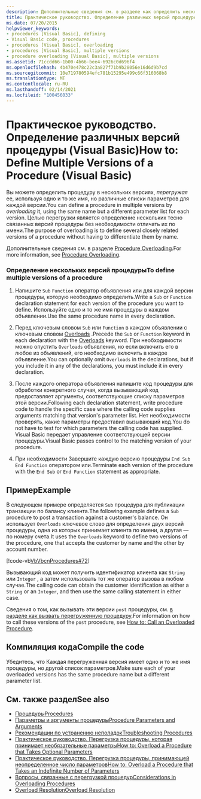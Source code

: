 ```yaml
---
description: Дополнительные сведения см. в разделе как определить несколько версий процедуры (Visual Basic).
title: Практическое руководство. Определение различных версий процедуры
ms.date: 07/20/2015
helpviewer_keywords:
- procedures [Visual Basic], defining
- Visual Basic code, procedures
- procedures [Visual Basic], overloading
- procedures [Visual Basic], multiple versions
- procedure overloading [Visual Basic], multiple versions
ms.assetid: 71ccdd66-1b00-4b66-bee4-6926c0d696f4
ms.openlocfilehash: 4b470e478c22c3a827f71b9b28056e16d6d9b7cd
ms.sourcegitcommit: 10e719780594efc781b15295e499c66f316068b8
ms.translationtype: MT
ms.contentlocale: ru-RU
ms.lasthandoff: 02/14/2021
ms.locfileid: "100456033"
---
```

# <a name="how-to-define-multiple-versions-of-a-procedure-visual-basic"></a><span data-ttu-id="249e5-103">Практическое руководство. Определение различных версий процедуры (Visual Basic)</span><span class="sxs-lookup"><span data-stu-id="249e5-103">How to: Define Multiple Versions of a Procedure (Visual Basic)</span></span>

<span data-ttu-id="249e5-104">Вы можете определить процедуру в нескольких версиях, *перегружая* ее, используя одно и то же имя, но различные списки параметров для каждой версии.</span><span class="sxs-lookup"><span data-stu-id="249e5-104">You can define a procedure in multiple versions by *overloading* it, using the same name but a different parameter list for each version.</span></span> <span data-ttu-id="249e5-105">Целью перегрузки является определение нескольких тесно связанных версий процедуры без необходимости отличать их по имени.</span><span class="sxs-lookup"><span data-stu-id="249e5-105">The purpose of overloading is to define several closely related versions of a procedure without having to differentiate them by name.</span></span>  
  
 <span data-ttu-id="249e5-106">Дополнительные сведения см. в разделе [Procedure Overloading](./procedure-overloading.md).</span><span class="sxs-lookup"><span data-stu-id="249e5-106">For more information, see [Procedure Overloading](./procedure-overloading.md).</span></span>  
  
### <a name="to-define-multiple-versions-of-a-procedure"></a><span data-ttu-id="249e5-107">Определение нескольких версий процедуры</span><span class="sxs-lookup"><span data-stu-id="249e5-107">To define multiple versions of a procedure</span></span>  
  
1. <span data-ttu-id="249e5-108">Напишите `Sub` `Function` оператор объявления или для каждой версии процедуры, которую необходимо определить.</span><span class="sxs-lookup"><span data-stu-id="249e5-108">Write a `Sub` or `Function` declaration statement for each version of the procedure you want to define.</span></span> <span data-ttu-id="249e5-109">Используйте одно и то же имя процедуры в каждом объявлении.</span><span class="sxs-lookup"><span data-stu-id="249e5-109">Use the same procedure name in every declaration.</span></span>  
  
2. <span data-ttu-id="249e5-110">Перед ключевым словом `Sub` или `Function` в каждом объявлении с ключевым словом [Overloads](../../../language-reference/modifiers/overloads.md) .</span><span class="sxs-lookup"><span data-stu-id="249e5-110">Precede the `Sub` or `Function` keyword in each declaration with the [Overloads](../../../language-reference/modifiers/overloads.md) keyword.</span></span> <span data-ttu-id="249e5-111">При необходимости можно опустить `Overloads` объявления, но если включить его в любое из объявлений, его необходимо включить в каждое объявление.</span><span class="sxs-lookup"><span data-stu-id="249e5-111">You can optionally omit `Overloads` in the declarations, but if you include it in any of the declarations, you must include it in every declaration.</span></span>  
  
3. <span data-ttu-id="249e5-112">После каждого оператора объявления напишите код процедуры для обработки конкретного случая, когда вызывающий код предоставляет аргументы, соответствующие списку параметров этой версии.</span><span class="sxs-lookup"><span data-stu-id="249e5-112">Following each declaration statement, write procedure code to handle the specific case where the calling code supplies arguments matching that version's parameter list.</span></span> <span data-ttu-id="249e5-113">Нет необходимости проверять, какие параметры предоставил вызывающий код.</span><span class="sxs-lookup"><span data-stu-id="249e5-113">You do not have to test for which parameters the calling code has supplied.</span></span> <span data-ttu-id="249e5-114">Visual Basic передает управление соответствующей версии процедуры.</span><span class="sxs-lookup"><span data-stu-id="249e5-114">Visual Basic passes control to the matching version of your procedure.</span></span>  
  
4. <span data-ttu-id="249e5-115">При необходимости Завершите каждую версию процедуры `End Sub` `End Function` оператором или.</span><span class="sxs-lookup"><span data-stu-id="249e5-115">Terminate each version of the procedure with the `End Sub` or `End Function` statement as appropriate.</span></span>  
  
## <a name="example"></a><span data-ttu-id="249e5-116">Пример</span><span class="sxs-lookup"><span data-stu-id="249e5-116">Example</span></span>  

 <span data-ttu-id="249e5-117">В следующем примере определяется `Sub` процедура для публикации транзакции по балансу клиента.</span><span class="sxs-lookup"><span data-stu-id="249e5-117">The following example defines a `Sub` procedure to post a transaction against a customer's balance.</span></span> <span data-ttu-id="249e5-118">Он использует `Overloads` ключевое слово для определения двух версий процедуры, одна из которых принимает клиента по имени, а другая — по номеру счета.</span><span class="sxs-lookup"><span data-stu-id="249e5-118">It uses the `Overloads` keyword to define two versions of the procedure, one that accepts the customer by name and the other by account number.</span></span>  
  
 [!code-vb[VbVbcnProcedures#72](~/samples/snippets/visualbasic/VS_Snippets_VBCSharp/VbVbcnProcedures/VB/Class1.vb#72)]  
  
 <span data-ttu-id="249e5-119">Вызывающий код может получить идентификатор клиента как `String` или `Integer` , а затем использовать тот же оператор вызова в любом случае.</span><span class="sxs-lookup"><span data-stu-id="249e5-119">The calling code can obtain the customer identification as either a `String` or an `Integer`, and then use the same calling statement in either case.</span></span>  
  
 <span data-ttu-id="249e5-120">Сведения о том, как вызывать эти версии `post` процедуры, см. [в разделе как вызвать перегруженную процедуру](./how-to-call-an-overloaded-procedure.md).</span><span class="sxs-lookup"><span data-stu-id="249e5-120">For information on how to call these versions of the `post` procedure, see [How to: Call an Overloaded Procedure](./how-to-call-an-overloaded-procedure.md).</span></span>  
  
## <a name="compile-the-code"></a><span data-ttu-id="249e5-121">Компиляция кода</span><span class="sxs-lookup"><span data-stu-id="249e5-121">Compile the code</span></span>  

 <span data-ttu-id="249e5-122">Убедитесь, что Каждая перегруженная версия имеет одно и то же имя процедуры, но другой список параметров.</span><span class="sxs-lookup"><span data-stu-id="249e5-122">Make sure each of your overloaded versions has the same procedure name but a different parameter list.</span></span>  
  
## <a name="see-also"></a><span data-ttu-id="249e5-123">См. также раздел</span><span class="sxs-lookup"><span data-stu-id="249e5-123">See also</span></span>

- [<span data-ttu-id="249e5-124">Процедуры</span><span class="sxs-lookup"><span data-stu-id="249e5-124">Procedures</span></span>](./index.md)
- [<span data-ttu-id="249e5-125">Параметры и аргументы процедуры</span><span class="sxs-lookup"><span data-stu-id="249e5-125">Procedure Parameters and Arguments</span></span>](./procedure-parameters-and-arguments.md)
- [<span data-ttu-id="249e5-126">Рекомендации по устранению неполадок</span><span class="sxs-lookup"><span data-stu-id="249e5-126">Troubleshooting Procedures</span></span>](./troubleshooting-procedures.md)
- [<span data-ttu-id="249e5-127">Практическое руководство. Перегрузка процедуры, которая принимает необязательные параметры</span><span class="sxs-lookup"><span data-stu-id="249e5-127">How to: Overload a Procedure that Takes Optional Parameters</span></span>](./how-to-overload-a-procedure-that-takes-optional-parameters.md)
- [<span data-ttu-id="249e5-128">Практическое руководство. Перегрузка процедуры, принимающей неопределенное число параметров</span><span class="sxs-lookup"><span data-stu-id="249e5-128">How to: Overload a Procedure that Takes an Indefinite Number of Parameters</span></span>](./how-to-overload-a-procedure-that-takes-an-indefinite-number-of-parameters.md)
- [<span data-ttu-id="249e5-129">Вопросы, связанные с перегрузкой процедур</span><span class="sxs-lookup"><span data-stu-id="249e5-129">Considerations in Overloading Procedures</span></span>](./considerations-in-overloading-procedures.md)
- [<span data-ttu-id="249e5-130">Overload Resolution</span><span class="sxs-lookup"><span data-stu-id="249e5-130">Overload Resolution</span></span>](./overload-resolution.md)
